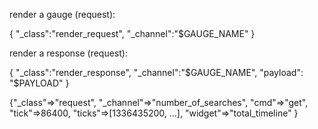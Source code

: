 


render a gauge (request):

  { "_class":"render_request", "_channel":"$GAUGE_NAME" }


render a response (request):

  { "_class":"render_response", "_channel":"$GAUGE_NAME", "payload": "$PAYLOAD" }



  {"_class"=>"request", "_channel"=>"number_of_searches", "cmd"=>"get", "tick"=>86400, "ticks"=>[1336435200, ...], "widget"=>"total_timeline" }
